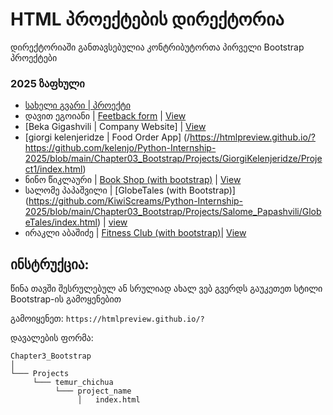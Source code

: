 # HTML პროექტების დირექტორია

დირექტორიაში განთავსებულია კონტრიბუტორთა პირველი Bootstrap პროექტები

### 2025 ზაფხული

- [სახელი გვარი | პროექტი](/მისამართი)
- დავით ეგოიანი | [Feetback form](/Chapter03_Bootstrap/Projects/Davit%20Egoian/index.html) | [View](https://htmlpreview.github.io/?https://github.com/DavitEgoian/Python-Internship-2025/blob/main/Chapter03_Bootstrap/Projects/Davit%20Egoian/index.html) 
- [Beka Gigashvili | Company Website] | [View](https://htmlpreview.github.io/?https://github.com/BekaGigashvili/Python-Internship-2025/blob/main/Chapter03_Bootstrap/Projects/Beka%20Gigashvili/about.html)
- [giorgi kelenjeridze | Food Order App] (/https://htmlpreview.github.io/?https://github.com/kelenjo/Python-Internship-2025/blob/main/Chapter03_Bootstrap/Projects/GiorgiKelenjeridze/Project1/index.html)
- ნინო წიკლაური | [Book Shop (with bootstrap)](/Chapter03_Bootstrap/Projects/Nino_Tsiklauri/Book_Shop/index.html) | [View](https://htmlpreview.github.io/?https://github.com/Tsiklaurii/Python-Internship-2025/blob/main/Chapter03_Bootstrap/Projects/Nino_Tsiklauri/Book_Shop/index.html)
- სალომე პაპაშვილი | [GlobeTales (with Bootstrap)] (https://github.com/KiwiScreams/Python-Internship-2025/blob/main/Chapter03_Bootstrap/Projects/Salome_Papashvili/GlobeTales/index.html) | [view](https://htmlpreview.github.io/?https://github.com/KiwiScreams/Python-Internship-2025/blob/main/Chapter03_Bootstrap/Projects/Salome_Papashvili/GlobeTales/index.html)
- ირაკლი აბაშიძე  | [Fitness Club (with bootstrap)](https://github.com/blitz-flex/Python-Internship-2025/blob/main/Chapter03_Bootstrap/Projects/Irakli%20Abashidze/Fitness%20Club/index.html)|   [View](https://htmlpreview.github.io/?https://raw.githubusercontent.com/blitz-flex/Python-Internship-2025/main/Chapter03_Bootstrap/Projects/Irakli%20Abashidze/Fitness%20Club/index.html)

## ინსტრუქცია:

წინა თავში შესრულებულ ან სრულიად ახალ ვებ გვერდს გაუკეთეთ სტილი Bootstrap-ის გამოყენებით

გამოიყენეთ: `https://htmlpreview.github.io/?`

დავალების ფორმა:


```
Chapter3_Bootstrap
│   
└─── Projects
     └─── temur_chichua
          └─── project_name
               │   index.html
```
